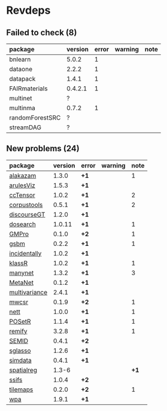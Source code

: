 # Revdeps

## Failed to check (8)

|package         |version |error |warning |note |
|:---------------|:-------|:-----|:-------|:----|
|bnlearn         |5.0.2   |1     |        |     |
|dataone         |2.2.2   |1     |        |     |
|datapack        |1.4.1   |1     |        |     |
|FAIRmaterials   |0.4.2.1 |1     |        |     |
|multinet        |?       |      |        |     |
|multinma        |0.7.2   |1     |        |     |
|randomForestSRC |?       |      |        |     |
|streamDAG       |?       |      |        |     |

## New problems (24)

|package       |version |error  |warning |note   |
|:-------------|:-------|:------|:-------|:------|
|[alakazam](problems.md#alakazam)|1.3.0   |__+1__ |        |1      |
|[arulesViz](problems.md#arulesviz)|1.5.3   |__+1__ |        |       |
|[ccTensor](problems.md#cctensor)|1.0.2   |__+1__ |        |2      |
|[corpustools](problems.md#corpustools)|0.5.1   |__+1__ |        |2      |
|[discourseGT](problems.md#discoursegt)|1.2.0   |__+1__ |        |       |
|[dosearch](problems.md#dosearch)|1.0.11  |__+1__ |        |1      |
|[GMPro](problems.md#gmpro)|0.1.0   |__+2__ |        |1      |
|[gsbm](problems.md#gsbm)|0.2.2   |__+1__ |        |1      |
|[incidentally](problems.md#incidentally)|1.0.2   |__+1__ |        |       |
|[klassR](problems.md#klassr)|1.0.2   |__+1__ |        |1      |
|[manynet](problems.md#manynet)|1.3.2   |__+1__ |        |3      |
|[MetaNet](problems.md#metanet)|0.1.2   |__+1__ |        |       |
|[multivariance](problems.md#multivariance)|2.4.1   |__+1__ |        |       |
|[mwcsr](problems.md#mwcsr)|0.1.9   |__+2__ |        |1      |
|[nett](problems.md#nett)|1.0.0   |__+1__ |        |1      |
|[POSetR](problems.md#posetr)|1.1.4   |__+1__ |        |1      |
|[remify](problems.md#remify)|3.2.8   |__+1__ |        |1      |
|[SEMID](problems.md#semid)|0.4.1   |__+2__ |        |       |
|[sglasso](problems.md#sglasso)|1.2.6   |__+1__ |        |       |
|[simdata](problems.md#simdata)|0.4.1   |__+1__ |        |       |
|[spatialreg](problems.md#spatialreg)|1.3-6   |       |        |__+1__ |
|[ssifs](problems.md#ssifs)|1.0.4   |__+2__ |        |       |
|[tilemaps](problems.md#tilemaps)|0.2.0   |__+2__ |        |1      |
|[wpa](problems.md#wpa)|1.9.1   |__+1__ |        |       |

